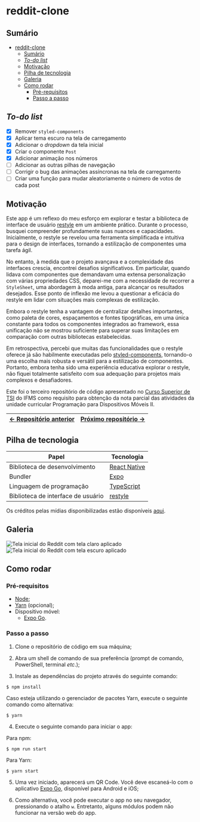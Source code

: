# reddit-clone

## Sumário

- [reddit-clone](#reddit-clone)
  - [Sumário](#sumário)
  - [*To-do list*](#to-do-list)
  - [Motivação](#motivação)
  - [Pilha de tecnologia](#pilha-de-tecnologia)
  - [Galeria](#galeria)
  - [Como rodar](#como-rodar)
    - [Pré-requisitos](#pré-requisitos)
    - [Passo a passo](#passo-a-passo)

## *To-do list*

- [X] Remover `styled-components`
- [X] Aplicar tema escuro na tela de carregamento
- [X] Adicionar o _dropdown_ da tela inicial
- [X] Criar o componente `Post`
- [X] Adicionar animação nos números
- [ ] Adicionar as outras pilhas de navegação
- [ ] Corrigir o bug das animações assíncronas na tela de carregamento
- [ ] Criar uma função para mudar aleatoriamente o número de votos de cada post

## Motivação

Este app é um reflexo do meu esforço em explorar e testar a biblioteca de interface de usuário [restyle](https://github.com/Shopify/restyle) em um ambiente prático. Durante o processo, busquei compreender profundamente suas nuances e capacidades. Inicialmente, o restyle se revelou uma ferramenta simplificada e intuitiva para o design de interfaces, tornando a estilização de componentes uma tarefa ágil.

No entanto, à medida que o projeto avançava e a complexidade das interfaces crescia, encontrei desafios significativos. Em particular, quando lidava com componentes que demandavam uma extensa personalização com várias propriedades CSS, deparei-me com a necessidade de recorrer a `StyleSheet`, uma abordagem à moda antiga, para alcançar os resultados desejados. Esse ponto de inflexão me levou a questionar a eficácia do restyle em lidar com situações mais complexas de estilização.

Embora o restyle tenha a vantagem de centralizar detalhes importantes, como paleta de cores, espaçamentos e fontes tipográficas, em uma única constante para todos os componentes integrados ao framework, essa unificação não se mostrou suficiente para superar suas limitações em comparação com outras bibliotecas estabelecidas.

Em retrospectiva, percebi que muitas das funcionalidades que o restyle oferece já são habilmente executadas pelo [styled-components](https://styled-components.com/), tornando-o uma escolha mais robusta e versátil para a estilização de componentes. Portanto, embora tenha sido uma experiência educativa explorar o restyle, não fiquei totalmente satisfeito com sua adequação para projetos mais complexos e desafiadores.

Este foi o terceiro repositório de código apresentado no [Curso Superior de TSI](https://www.ifms.edu.br/campi/campus-aquidauana/cursos/graduacao/sistemas-para-internet/sistemas-para-internet) do IFMS como requisito para obtenção da nota parcial das atividades da unidade curricular Programação para Dispositivos Móveis II.

| [&larr; Repositório anterior](https://github.com/mdccg/muzy-simple-calc) | [Próximo repositório &rarr;](#) |
|-|-|

## Pilha de tecnologia

| Papel | Tecnologia |
|-|-|
| Biblioteca de desenvolvimento | [React Native](https://reactnative.dev/) |
| Bundler | [Expo](https://expo.dev/) | 
| Linguagem de programação | [TypeScript](https://www.typescriptlang.org/) |
| Biblioteca de interface de usuário | [restyle](https://github.com/Shopify/restyle) |

Os créditos pelas mídias disponibilizadas estão disponíveis [aqui](./assets/README.md).

## Galeria

![Tela inicial do Reddit com tela claro aplicado](./docs/light-theme.jpg)
![Tela inicial do Reddit com tela escuro aplicado](./docs/dark-theme.jpg)

## Como rodar

### Pré-requisitos

- [Node](https://nodejs.org/en/download/);
- [Yarn](https://yarnpkg.com/) (opcional);
- Dispositivo móvel:
  - [Expo Go](https://expo.dev/client).

### Passo a passo

1. Clone o repositório de código em sua máquina;
   
2. Abra um shell de comando de sua preferência (prompt de comando, PowerShell, terminal _etc_.);
   
3. Instale as dependências do projeto através do seguinte comando:

```console
$ npm install
```

Caso esteja utilizando o gerenciador de pacotes Yarn, execute o seguinte comando como alternativa:

```console
$ yarn
```

4. Execute o seguinte comando para iniciar o app:

Para npm:

```console
$ npm run start
```

Para Yarn:

```console
$ yarn start
```

5. Uma vez iniciado, aparecerá um QR Code. Você deve escaneá-lo com o aplicativo [Expo Go](https://expo.dev/client), disponível para Android e iOS;

6. Como alternativa, você pode executar o app no seu navegador, pressionando o atalho `w`. Entretanto, alguns módulos podem não funcionar na versão web do app.